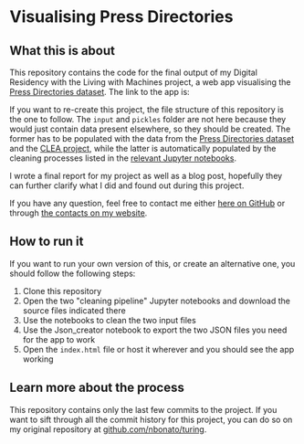 # Visualising Press Directories

## What this is about
This repository contains the code for the final output of my Digital Residency with the Living with Machines project, a web app visualising the [Press Directories dataset](https://github.com/Living-with-machines/PressDirectories). The link to the app is: 

If you want to re-create this project, the file structure of this repository is the one to follow. The `input` and `pickles` folder are not here because they would just contain data present elsewhere, so they should be created. The former has to be populated with the data from the [Press Directories dataset](https://github.com/Living-with-machines/PressDirectories) and the [CLEA project](https://electiondataarchive.org/), while the latter is automatically populated by the cleaning processes listed in the [relevant Jupyter notebooks](https://github.com/nbonato/visualising_Press_Directories/tree/main/Jupyter%20notebooks).

I wrote a final report for my project as well as a blog post, hopefully they can further clarify what I did and found out during this project.

If you have any question, feel free to contact me either [here on GitHub](https://github.com/nbonato) or through [the contacts on my website](https://nbonato.com/contact).

## How to run it

If you want to run your own version of this, or create an alternative one, you should follow the following steps:

1. Clone this repository
2. Open the two "cleaning pipeline" Jupyter notebooks and download the source files indicated there
3. Use the notebooks to clean the two input files
4. Use the Json_creator notebook to export the two JSON files you need for the app to work
5. Open the `index.html` file or host it wherever and you should see the app working

## Learn more about the process
This repository contains only the last few commits to the project. 
If you want to sift through all the commit history for this project, you can do so on my original repository at [github.com/nbonato/turing](https://github.com/nbonato/turing).
